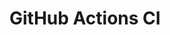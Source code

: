 # GitHub Actions CI












































































































































































































































































































































































































































































































































































































































































































































































































































































































































































































































































































































































































































































































































































































































































































































































































































































































































































































































































































































































































































































































































































































































































































































































































































































































































































































































































































